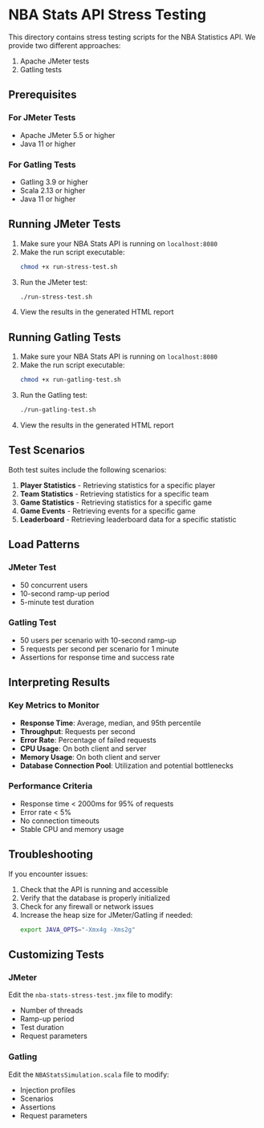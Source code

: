 # NBA Stats API Stress Testing

This directory contains stress testing scripts for the NBA Statistics API. We provide two different approaches:

1. Apache JMeter tests
2. Gatling tests

## Prerequisites

### For JMeter Tests
- Apache JMeter 5.5 or higher
- Java 11 or higher

### For Gatling Tests
- Gatling 3.9 or higher
- Scala 2.13 or higher
- Java 11 or higher

## Running JMeter Tests

1. Make sure your NBA Stats API is running on `localhost:8080`
2. Make the run script executable:
   ```bash
   chmod +x run-stress-test.sh
   ```
3. Run the JMeter test:
   ```bash
   ./run-stress-test.sh
   ```
4. View the results in the generated HTML report

## Running Gatling Tests

1. Make sure your NBA Stats API is running on `localhost:8080`
2. Make the run script executable:
   ```bash
   chmod +x run-gatling-test.sh
   ```
3. Run the Gatling test:
   ```bash
   ./run-gatling-test.sh
   ```
4. View the results in the generated HTML report

## Test Scenarios

Both test suites include the following scenarios:

1. **Player Statistics** - Retrieving statistics for a specific player
2. **Team Statistics** - Retrieving statistics for a specific team
3. **Game Statistics** - Retrieving statistics for a specific game
4. **Game Events** - Retrieving events for a specific game
5. **Leaderboard** - Retrieving leaderboard data for a specific statistic

## Load Patterns

### JMeter Test
- 50 concurrent users
- 10-second ramp-up period
- 5-minute test duration

### Gatling Test
- 50 users per scenario with 10-second ramp-up
- 5 requests per second per scenario for 1 minute
- Assertions for response time and success rate

## Interpreting Results

### Key Metrics to Monitor
- **Response Time**: Average, median, and 95th percentile
- **Throughput**: Requests per second
- **Error Rate**: Percentage of failed requests
- **CPU Usage**: On both client and server
- **Memory Usage**: On both client and server
- **Database Connection Pool**: Utilization and potential bottlenecks

### Performance Criteria
- Response time < 2000ms for 95% of requests
- Error rate < 5%
- No connection timeouts
- Stable CPU and memory usage

## Troubleshooting

If you encounter issues:

1. Check that the API is running and accessible
2. Verify that the database is properly initialized
3. Check for any firewall or network issues
4. Increase the heap size for JMeter/Gatling if needed:
   ```bash
   export JAVA_OPTS="-Xmx4g -Xms2g"
   ```

## Customizing Tests

### JMeter
Edit the `nba-stats-stress-test.jmx` file to modify:
- Number of threads
- Ramp-up period
- Test duration
- Request parameters

### Gatling
Edit the `NBAStatsSimulation.scala` file to modify:
- Injection profiles
- Scenarios
- Assertions
- Request parameters 